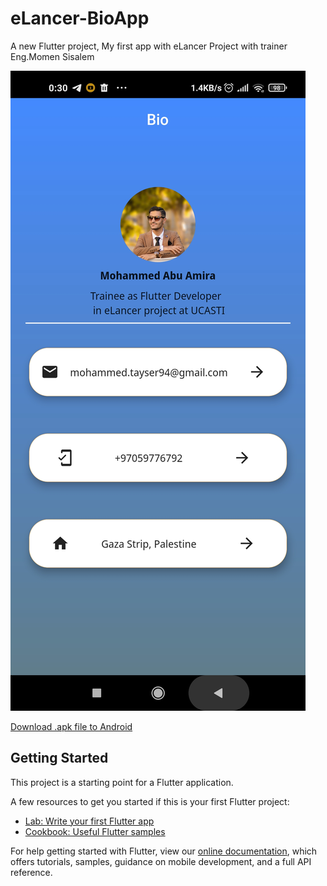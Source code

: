 # eLancer-BioApp

A new Flutter project, My first app with eLancer Project with trainer Eng.Momen Sisalem

![My first app with eLancer Project](Screenshot_2021-09-30-00-30-51-242_elancer.bioapp.com.jpg)

[Download .apk file to Android](https://api.flutlab.io/projects/312877/download-apk?target=android-arm64&key=1ar0vntlovj90hyr83t7)

## Getting Started

This project is a starting point for a Flutter application.

A few resources to get you started if this is your first Flutter project:

- [Lab: Write your first Flutter app](https://flutter.dev/docs/get-started/codelab)
- [Cookbook: Useful Flutter samples](https://flutter.dev/docs/cookbook)

For help getting started with Flutter, view our
[online documentation](https://flutter.dev/docs), which offers tutorials,
samples, guidance on mobile development, and a full API reference.
